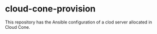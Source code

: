# cloud-cone-provision
This repository has the Ansible configuration of a clod server allocated in Cloud Cone.

